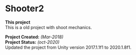 # Shooter2

**This project** <br>
This is a old project with shoot mechanics.

**Project Created:** *(Mar-2018)* <br>
**Project Status:** *(oct-2020)* <br>
Updated the project from Unity version 2017.1.1f1 to 2020.1.8f1.
